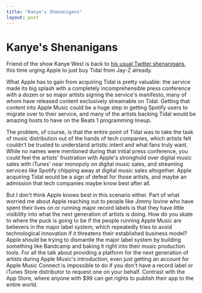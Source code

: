 ```yaml
---
title: "Kanye's Shenanigans"
layout: post
---
```


# Kanye's Shenanigans

Friend of the show Kanye West is back to [his usual Twitter shenanigans][tv], this time urging Apple to just buy Tidal from Jay-Z already.

What Apple has to gain from acquiring Tidal is pretty valuable: the service made its big splash with a completely incomprehensible press conference with a dozen or so major artists signing the service's manifesto, many of whom have released content exclusively streamable on Tidal. Getting that content into Apple Music could be a huge step in getting Spotify users to migrate over to their service, and many of the artists backing Tidal would be amazing hosts to have on the Beats 1 programming lineup.

The problem, of course, is that the entire point of Tidal was to take the task of music distribution out of the hands of tech companies, which artists felt couldn't be trusted to understand artistic intent and what fans truly want. While no names were mentioned during that initial press conference, you could feel the artists' frustration with Apple's stronghold over digital music sales with iTunes' near monopoly on digital music sales, and streaming services like Spotify chipping away at digital music sales altogether. Apple acquiring Tidal would be a sign of defeat for those artists, and maybe an admission that tech companies maybe know best after all.

But I don't think Apple knows best in this scenario either. Part of what worried me about Apple reaching out to people like Jimmy Iovine who have spent their lives on or running major record labels is that they have little visibility into what the next generation of artists is doing. How do you skate to where the puck is going to be if the people running Apple Music are believers in the major label system, which repeatedly tries to avoid technological innovation if it threatens their established business model? Apple should be trying to dismantle the major label system by building something like Bandcamp and baking it right into their music production tools. For all the talk about providing a platform for the next generation of artists during Apple Music's introduction, even just getting an account for Apple Music Connect is impossible to do if you don't have a record label or iTunes Store distributor to request one on your behalf. Contrast with the App Store, where anyone with $99 can get rights to publish their app to the entire world. 

[tv]: http://www.theverge.com/2016/7/30/12332920/kanye-west-demanding-tim-cook-tidal-jay-z